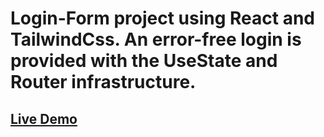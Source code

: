 # Login-Form project using React and TailwindCss. An error-free login is provided with the UseState and Router infrastructure.

## [Live Demo](https://login-form-react-two.vercel.app/)


